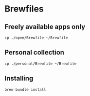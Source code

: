 # Brewfiles

## Freely available apps only

	cp ./open/Brewfile ~/Brewfile

## Personal collection

	cp ./personal/Brewfile ~/Brewfile

## Installing

	brew bundle install